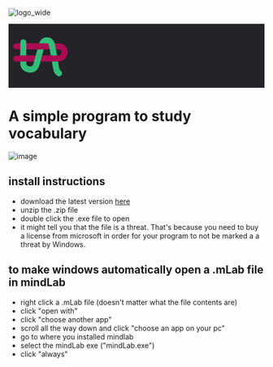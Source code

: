 ![logo_wide](https://github.com/user-attachments/assets/1ab46a2d-05f4-4c8d-8974-f8dc80817d96)
<?xml version="1.0" encoding="UTF-8" standalone="no"?>
<!-- Created with Inkscape (http://www.inkscape.org/) -->

<svg
   width="400mm"
   height="100mm"
   viewBox="0 0 400 100"
   version="1.1"
   id="svg1"
   xml:space="preserve"
   xmlns="http://www.w3.org/2000/svg"
   xmlns:svg="http://www.w3.org/2000/svg"><defs
     id="defs1"><rect
       x="415.31776"
       y="45.01696"
       width="1064.4333"
       height="274.45824"
       id="rect1" /></defs><g
     id="layer2"
     style="display:inline"><rect
       style="fill:#232328;fill-opacity:1;stroke:none;stroke-width:18.5241;stroke-linecap:butt;stroke-linejoin:round;stroke-miterlimit:5.3;stroke-dasharray:none;stroke-opacity:1"
       id="rect7"
       width="409.76779"
       height="106.4282"
       x="-3.8421733"
       y="-2.3053041" /><g
       id="g7"
       transform="translate(-0.54336537,1.1293267)"><path
         id="path3"
         style="display:inline;fill:none;stroke:#ab0c53;stroke-width:9.5;stroke-linecap:round;stroke-linejoin:round;stroke-dasharray:none;stroke-opacity:1"
         d="m 12.558387,34.02 23.636836,0.0528" /><path
         id="path5"
         style="display:inline;fill:none;stroke:#ab0c53;stroke-width:9.5;stroke-linecap:round;stroke-linejoin:round;stroke-dasharray:none;stroke-opacity:1"
         d="m 60.367942,34.126806 18.213904,0.04069 c 6.771831,0.09605 9.653461,4.082308 9.749516,9.125161 -0.18172,4.324944 -2.618687,7.769792 -6.457582,9.085787" /><path
         id="path7"
         style="display:inline;fill:none;stroke:#ab0c53;stroke-width:9.5;stroke-linecap:round;stroke-linejoin:round;stroke-dasharray:none;stroke-opacity:1"
         d="m 58.224487,53.004808 -24.6274,0.07397" /><path
         style="display:inline;fill:none;stroke:#33bd78;stroke-width:9.5;stroke-linecap:round;stroke-linejoin:round;stroke-miterlimit:5.3;stroke-dasharray:none;stroke-opacity:1"
         d="m 23.636393,27.847475 -0.119775,33.043576 c 0.333949,6.014808 5.101877,9.358814 10.885202,9.440802 5.314293,0.03155 7.985507,-3.026297 9.587468,-7.379046 l 8.546936,-31.483402 c 0.537538,-2.153982 2.624063,-6.78836 8.12176,-6.74828 6.036821,0.04461 7.13467,4.770927 7.67745,6.340343 l 6.727559,37.93478 c 0.871316,4.452631 2.306977,5.749535 4.404192,7.210744"
         id="path1" /><path
         id="path2"
         style="display:inline;fill:none;stroke:#ab0c53;stroke-width:9.5;stroke-linecap:round;stroke-linejoin:round;stroke-dasharray:none;stroke-opacity:1"
         d="m 33.597087,53.078774 -20.930992,0.06286" /><path
         id="path6"
         style="display:inline;fill:none;stroke:#ab0c53;stroke-width:9.5;stroke-linecap:round;stroke-linejoin:round;stroke-dasharray:none;stroke-opacity:1"
         d="m 81.87378,52.378444 c -1.234045,0.423038 -2.612959,0.62609 -4.108396,0.567674 l -19.540897,0.05869" /><path
         id="path4"
         style="display:inline;fill:none;stroke:#ab0c53;stroke-width:9.5;stroke-linecap:butt;stroke-linejoin:round;stroke-dasharray:none;stroke-opacity:1"
         d="m 32.894374,34.072894 27.752237,0.08778" /></g><text
       xml:space="preserve"
       transform="scale(0.26458333)"
       id="text1"
       style="font-size:241.88976683px;line-height:1.25;font-family:'IBM Plex Mono';white-space:pre;shape-inside:url(#rect1);fill:#9999ae;fill-opacity:1;-inkscape-font-specification:'IBM Plex Mono Semi-Bold';font-weight:600;font-style:normal;font-stretch:normal;font-variant:normal"><tspan
         x="415.31836"
         y="265.97479"
         id="tspan1"></tspan></text></g></svg>


# A simple program to study vocabulary

![image](https://github.com/user-attachments/assets/9445e027-ebf4-42f1-87f0-8c85881484c6)


## install instructions
- download the latest version [here](https://github.com/Extner32/mindLab/releases/latest)
- unzip the .zip file
- double click the .exe file to open
- it might tell you that the file is a threat. That's because you need to buy a license from microsoft in order for your program to not be marked a a threat by Windows.

## to make windows automatically open a .mLab file in mindLab
- right click a .mLab file (doesn't matter what the file contents are)
- click "open with"
- click "choose another app"
- scroll all the way down and click "choose an app on your pc"
- go to where you installed mindlab
- select the mindLab exe ("mindLab.exe")
- click "always"
